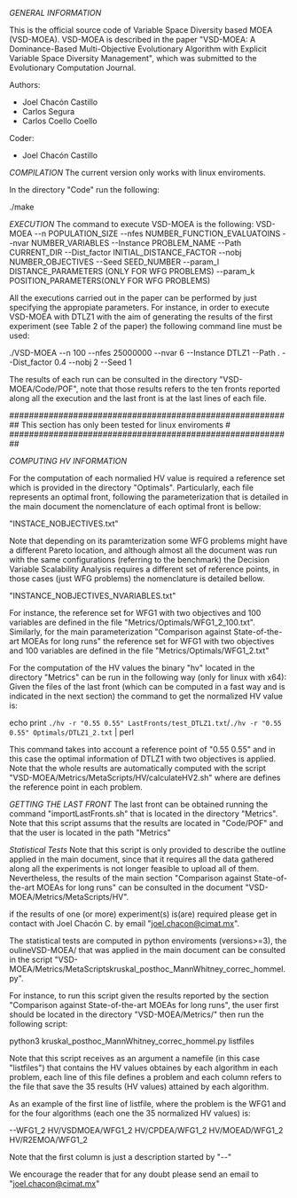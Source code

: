 *GENERAL INFORMATION*

This is the official source code of Variable Space Diversity based MOEA (VSD-MOEA).
VSD-MOEA is described in the paper
"VSD-MOEA: A Dominance-Based Multi-Objective Evolutionary Algorithm with Explicit Variable Space Diversity Management",
which was submitted to the Evolutionary Computation Journal.

Authors:
- Joel Chacón Castillo
- Carlos Segura
- Carlos Coello Coello

Coder:
- Joel Chacón Castillo

*COMPILATION*
The current version only works with linux enviroments.

In the directory "Code" run the following: 

./make


*EXECUTION*
The command to execute VSD-MOEA is the following:
VSD-MOEA --n POPULATION_SIZE --nfes NUMBER_FUNCTION_EVALUATOINS --nvar NUMBER_VARIABLES --Instance PROBLEM_NAME --Path CURRENT_DIR --Dist_factor INITIAL_DISTANCE_FACTOR --nobj NUMBER_OBJECTIVES --Seed SEED_NUMBER --param_l DISTANCE_PARAMETERS (ONLY FOR WFG PROBLEMS) --param_k POSITION_PARAMETERS(ONLY FOR WFG PROBLEMS)

All the executions carried out in the paper can be performed by just specifying the appropiate parameters. 
For instance, in order to execute VSD-MOEA with DTLZ1 with the aim of generating the results of the first experiment 
(see Table 2 of the paper) the following command line must be used: 

./VSD-MOEA --n 100 --nfes 25000000 --nvar 6 --Instance DTLZ1 --Path . --Dist_factor 0.4 --nobj 2 --Seed 1 

The results of each run can be consulted in the directory "VSD-MOEA/Code/POF", note that those results refers to the ten fronts reported along all the execution and the last front is at the last lines of each file.

##########################################################
This section has only been tested for linux enviroments  #
##########################################################

*COMPUTING HV INFORMATION*

For the computation of each normalied HV value is required a reference set which is provided in the directory "Optimals".
Particularly, each file represents an optimal front, following the parameterization that is detailed in the main document the nomenclature of each optimal front is bellow:

 "INSTACE_NOBJECTIVES.txt"

Note that depending on its paramterization some WFG problems might have a different Pareto location, and although almost all the document was run with the same configurations (referring to the benchmark) the Decision Variable Scalability Analysis requires a different set of reference points, in those cases (just WFG problems) the nomenclature is detailed bellow.
 
 "INSTANCE_NOBJECTIVES_NVARIABLES.txt"

For instance, the reference set for WFG1 with two objectives and 100 variables are defined in the file "Metrics/Optimals/WFG1_2_100.txt".
Similarly, for the main parameterization "Comparison against State-of-the-art MOEAs for long runs" the reference set for WFG1 with two objectives and 100 variables are defined in the file "Metrics/Optimals/WFG1_2.txt"

For the computation of the HV values the binary "hv" located in the directory "Metrics" can be run in the following way (only for linux with x64):
Given the files of the last front (which can be computed in a fast way and is indicated in the next section) the command to get the normalized HV value is:

  echo print `./hv -r "0.55 0.55" LastFronts/test_DTLZ1.txt`/`./hv -r "0.55 0.55" Optimals/DTLZ1_2.txt` | perl

This command takes into account a reference point of "0.55 0.55" and in this case the optimal information of DTLZ1 with two objectives is applied.
Note that the whole results are automatically computed with the script "VSD-MOEA/Metrics/MetaScripts/HV/calculateHV2.sh" where are defines the reference point in each problem.

*GETTING THE LAST FRONT*
The last front can be obtained running the command "importLastFronts.sh" that is located in the directory "Metrics". 
Note that this script assums that the results are located in "Code/POF" and that the user is located in the path "Metrics"

*Statistical Tests*
Note that this script is only provided to describe the outline applied in the main document, since that it requires all the data gathered along all the experiments is not longer feasible to upload all of them.
Nevertheless, the results of the main section "Comparison against State-of-the-art MOEAs for long runs" can be consulted in the document "VSD-MOEA/Metrics/MetaScripts/HV".

if the results of one (or more) experiment(s) is(are) required please get in contact with Joel Chacón C. by  email "joel.chacon@cimat.mx".

The statistical tests are computed in python enviroments (versions>=3), the oulineVSD-MOEA/ that was applied in the main document can be consulted in the script "VSD-MOEA/Metrics/MetaScriptskruskal_posthoc_MannWhitney_correc_hommel.py".

For instance, to run this script given the results reported by the section "Comparison against State-of-the-art MOEAs for long runs", the user first should be located in the directory "VSD-MOEA/Metrics/" then run the following script:

python3 kruskal_posthoc_MannWhitney_correc_hommel.py listfiles


Note that this script receives as an argument a namefile (in this case "listfiles") that contains the HV values obtaines by each algorithm in each problem, each line of this file defines a problem and each column refers to the file that save the 35 results (HV values) attained by each algorithm.

As an example of the first line of listfile, where the problem is the WFG1 and for the four algorithms (each one the 35 normalized HV values) is:

--WFG1_2 HV/VSDMOEA/WFG1_2 HV/CPDEA/WFG1_2 HV/MOEAD/WFG1_2 HV/R2EMOA/WFG1_2 

Note that the first column is just a description started by "--"


We encourage the reader that for any doubt please send an email to "joel.chacon@cimat.mx"




